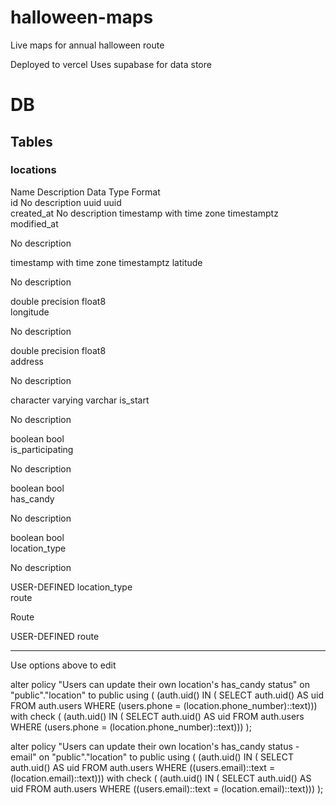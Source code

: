 # halloween-maps
Live maps for annual halloween route

Deployed to vercel
Uses supabase for data store

# DB

## Tables

### locations

Name	        Description	        Data                        Type	        Format	
id              No description      uuid	                    uuid	
created_at      No description      timestamp with time zone	timestamptz	
modified_at

No description

timestamp with time zone	timestamptz	
latitude

No description

double precision	float8	
longitude

No description

double precision	float8	
address

No description

character varying	varchar	
is_start

No description

boolean	bool	
is_participating

No description

boolean	bool	
has_candy

No description

boolean	bool	
location_type

No description

USER-DEFINED	location_type	
route

Route

USER-DEFINED	route

*************************

Use options above to edit


alter policy "Users can update their own location's has_candy status"
on "public"."location"
to public
using (
  (auth.uid() IN ( SELECT auth.uid() AS uid
   FROM auth.users
  WHERE (users.phone = (location.phone_number)::text)))
with check (
  (auth.uid() IN ( SELECT auth.uid() AS uid
   FROM auth.users
  WHERE (users.phone = (location.phone_number)::text)))
);


alter policy "Users can update their own location's has_candy status - email"
on "public"."location"
to public
using (
  (auth.uid() IN ( SELECT auth.uid() AS uid
   FROM auth.users
  WHERE ((users.email)::text = (location.email)::text)))
with check (
  (auth.uid() IN ( SELECT auth.uid() AS uid
   FROM auth.users
  WHERE ((users.email)::text = (location.email)::text)))
);